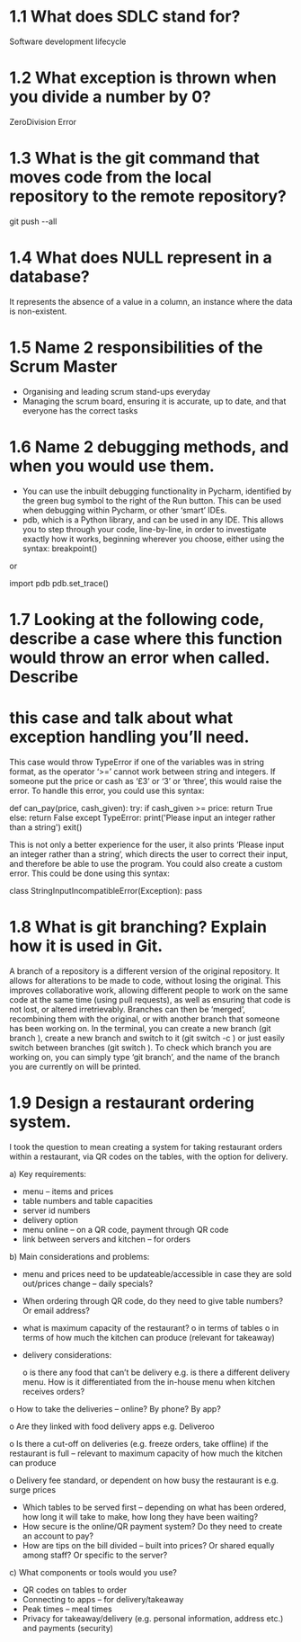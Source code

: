 # 1.1 What does SDLC stand for?
Software development lifecycle

# 1.2 What exception is thrown when you divide a number by 0?
ZeroDivision Error

# 1.3 What is the git command that moves code from the local repository to the remote repository? 
git push --all

# 1.4 What does NULL represent in a database?
It represents the absence of a value in a column, an instance where the data is non-existent.

# 1.5 Name 2 responsibilities of the Scrum Master
-	Organising and leading scrum stand-ups everyday
-	Managing the scrum board, ensuring it is accurate, up to date, and that everyone has the correct tasks

# 1.6 Name 2 debugging methods, and when you would use them.
-	You can use the inbuilt debugging functionality in Pycharm, identified by the green bug symbol to the right of the 
Run button. This can be used when debugging within Pycharm, or other ‘smart’ IDEs.
-	pdb, which is a Python library, and can be used in any IDE. This allows you to step through your code, 
line-by-line, in order to investigate exactly how it works, beginning wherever you choose, either using the syntax:
breakpoint()

or 

import pdb
pdb.set_trace()

# 1.7 Looking at the following code, describe a case where this function would throw an error when called. Describe 
# this case and talk about what exception handling you’ll need. 
This case would throw TypeError if one of the variables was in string format, as the operator ‘>=’ cannot work 
between string and integers. If someone put the price or cash as ‘£3’ or  ‘3’ or  ‘three’, this would raise the error. 
To handle this error, you could use this syntax:

def can_pay(price, cash_given):
    try:
       if cash_given >= price:
           return True
       else:
           return False
    except TypeError:
        print('Please input an integer rather than a string')
        exit()

This is not only a better experience for the user, it also prints ‘Please input an integer rather than a string’, 
which directs the user to correct their input, and therefore be able to use the program. 
You could also create a custom error. This could be done using this syntax:

class StringInputIncompatibleError(Exception):
    pass

# 1.8 What is git branching? Explain how it is used in Git. 
A branch of a repository is a different version of the original repository. It allows for alterations to be made to 
code, without losing the original. This improves collaborative work, allowing different people to work on the same code 
at the same time (using pull requests), as well as ensuring that code is not lost, or altered irretrievably. Branches 
can then be ‘merged’, recombining them with the original, or with another branch that someone has been working on. In 
the terminal, you can create a new branch (git branch <new branch name>), create a new branch and switch to it (git 
switch -c <new branch name>) or just easily switch between branches (git switch <branch name>). To check which branch 
you are working on, you can simply type ‘git branch’, and the name of the branch you are currently on will be printed.

# 1.9 Design a restaurant ordering system.
I took the question to mean creating a system for taking restaurant orders within a restaurant, via QR codes on the 
tables, with the option for delivery.

a) Key requirements:
- menu – items and prices
- table numbers and table capacities
- server id numbers 
- delivery option 
- menu online – on a QR code, payment through QR code
- link between servers and kitchen – for orders

b) Main considerations and problems:
-	menu and prices need to be updateable/accessible in case they are sold out/prices change – daily specials?
-	When ordering through QR code, do they need to give table numbers? Or email address? 
- what is maximum capacity of the restaurant?
  o	in terms of tables
  o	in terms of how much the kitchen can produce (relevant for takeaway)
- delivery considerations:

  o	is there any food that can’t be delivery e.g. is there a different delivery menu. How is it differentiated from 
the in-house menu when kitchen receives orders?

o	How to take the deliveries – online? By phone? By app?
  
o	Are they linked with food delivery apps e.g. Deliveroo
  
o	Is there a cut-off on deliveries (e.g. freeze orders, take offline) if the restaurant is full – relevant to 
maximum capacity of how much the kitchen can produce
  
o	Delivery fee standard, or dependent on how busy the restaurant is e.g. surge prices
-	Which tables to be served first – depending on what has been ordered, how long it will take to make, how long 
they have been waiting?
-	How secure is the online/QR payment system? Do they need to create an account to pay?
-	How are tips on the bill divided – built into prices? Or shared equally among staff? Or specific to the server?

c) What components or tools would you use?
-	QR codes on tables to order
-	Connecting to apps – for delivery/takeaway
-	Peak times – meal times
-	Privacy for takeaway/delivery (e.g. personal information, address etc.) and payments (security)
